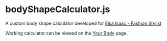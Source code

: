 # bodyShapeCalculator.js
A custom body shape calculator developed for [Elsa Isaac - Fashion Stylist](http://elsaisaac.com/)

Working calculator can be viewed on the [Your Body](http://elsaisaac.com/your-body/) page.
